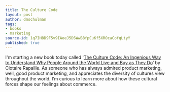 ```yaml
---
title: The Culture Code
layout: post
author: dmschulman
tags:
- books
- marketing
source-id: 1q7IH8D9F5v9IAoeJ5DSWwB8fpCuKf5XROcaCofqLtyY
published: true
---
```

I'm starting a new book today called '[The Culture Code: An Ingenious Way to Understand Why People Around the World Live and Buy as They Do](https://amzn.to/2vCgW6s)’ by Clotaire Rapaille. As someone who has always admired product marketing, well, good product marketing, and appreciates the diversity of cultures view throughout the world, I’m curious to learn more about how these cultural forces shape our feelings about commerce.
